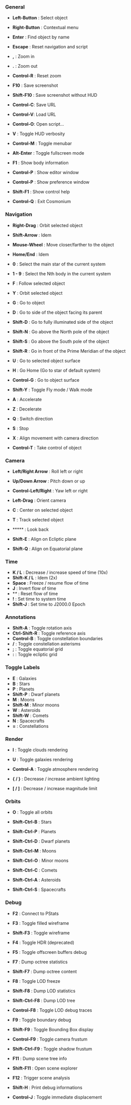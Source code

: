 ### General

- **Left-Button** : Select object
- **Right-Button** : Contextual menu


- **Enter** : Find object by name
- **Escape** : Reset navigation and script
- **,** : Zoom in
- **.** : Zoom out
- **Control-R** : Reset zoom
- **F10** : Save screenshot
- **Shift-F10** : Save screenshot without HUD
- **Control-C**: Save URL
- **Control-V**: Load URL
- **Control-O**: Open script...

- **V** : Toggle HUD verbosity
- **Control-M** : Toggle menubar
- **Alt-Enter** : Toggle fullscreen mode


- **F1** : Show body information
- **Control-P** : Show editor window
- **Control-P** : Show preference window


- **Shift-F1** : Show control help
- **Control-Q** : Exit Cosmonium

### Navigation

- **Right-Drag** : Orbit selected object
- **Shift-Arrow** : Idem
- **Mouse-Wheel** : Move closer/farther to the object
- **Home/End** : Idem
- **0** : Select the main star of the current system
- **1 - 9** : Select the Nth body in the current system
- **F** : Follow selected object
- **Y** : Orbit selected object


- **G** : Go to object
- **D** : Go to side of the object facing its parent
- **Shift-D** : Go to fully illuminated side of the object
- **Shift-N** : Go above the North pole of the object
- **Shift-S** : Go above the South pole of the object
- **Shift-R** : Go in front of the Prime Meridian of the object


- **U** : Go to selected object surface
- **H** : Go Home (Go to star of default system)


- **Control-G** : Go to object surface
- **Shift-Y** : Toggle Fly mode / Walk mode


- **A** : Accelerate
- **Z** : Decelerate
- **Q** : Switch direction
- **S** : Stop
- **X** : Align movement with camera direction


- **Control-T** : Take control of object


### Camera

- **Left/Right Arrow** : Roll left or right
- **Up/Down Arrow** : Pitch down or up
- **Control-Left/Right** : Yaw left or right
- **Left-Drag** : Orient camera

- **C** : Center on selected object
- **T** : Track selected object


- ***** : Look back


- **Shift-E** : Align on Ecliptic plane
- **Shift-Q** : Align on Equatorial plane
 
### Time

- **K / L** : Decrease / increase speed of time (10x)
- **Shift-K / L** : Idem (2x)
- **Space** : Freeze / resume flow of time
- **J** : Invert flow of time
- **\** : Reset flow of time
- **!** : Set time to system time
- **Shift-J** : Set time to J2000.0 Epoch

### Annotations

- **Shift-A** : Toggle rotation axis
- **Ctrl-Shift-R** : Toggle reference axis
- **Control-B** : Toggle constellation boundaries
- **/** : Toggle constellation asterisms
- **;** : Toggle equatorial grid
- **:** : Toggle ecliptic grid

### Toggle Labels

- **E** : Galaxies
- **B** : Stars
- **P** : Planets
- **Shift-P** : Dwarf planets
- **M** : Moons
- **Shift-M** : Minor moons
- **W** : Asteroids
- **Shift-W** : Comets
- **N** : Spacecrafts
- **=** : Constellations

### Render

- **I** : Toggle clouds rendering
- **U** : Toggle galaxies rendering
- **Control-A** : Toggle atmosphere rendering


- **{ / }** : Decrease / increase ambient lighting
- **[ / ]** : Decrease / increase magnitude limit

### Orbits

- **O** : Toggle all orbits


- **Shift-Ctrl-B** : Stars
- **Shift-Ctrl-P** : Planets
- **Shift-Ctrl-D** : Dwarf planets
- **Shift-Ctrl-M** : Moons
- **Shift-Ctrl-O** : Minor moons
- **Shift-Ctrl-C** : Comets
- **Shift-Ctrl-A** : Asteroids
- **Shift-Ctrl-S** : Spacecrafts

### Debug

- **F2** : Connect to PStats
- **F3** : Toggle filled wireframe
- **Shift-F3** : Toggle wireframe
- **F4** : Toggle HDR (deprecated)
- **F5** : Toggle offscreen buffers debug
- **F7** : Dump octree statistics
- **Shift-F7** : Dump octree content
- **F8** : Toggle LOD freeze
- **Shift-F8** : Dump LOD statistics
- **Shift-Ctrl-F8** : Dump LOD tree
- **Control-F8** : Toggle LOD debug traces
- **F9** : Toggle boundary debug
- **Shift-F9** : Toggle Bounding Box display
- **Control-F9** : Toggle camera frustum
- **Shift-Ctrl-F9** : Toggle shadow frustum
- **F11** : Dump scene tree info
- **Shift-F11** : Open scene explorer
- **F12** : Trigger scene analysis


- **Shift-H** : Print debug informations


- **Control-J** : Toggle immediate displacement
